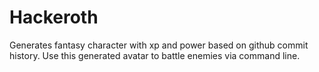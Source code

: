 # Hackeroth
Generates fantasy character with xp and power based on github commit history. Use this generated avatar to battle enemies via command line.
